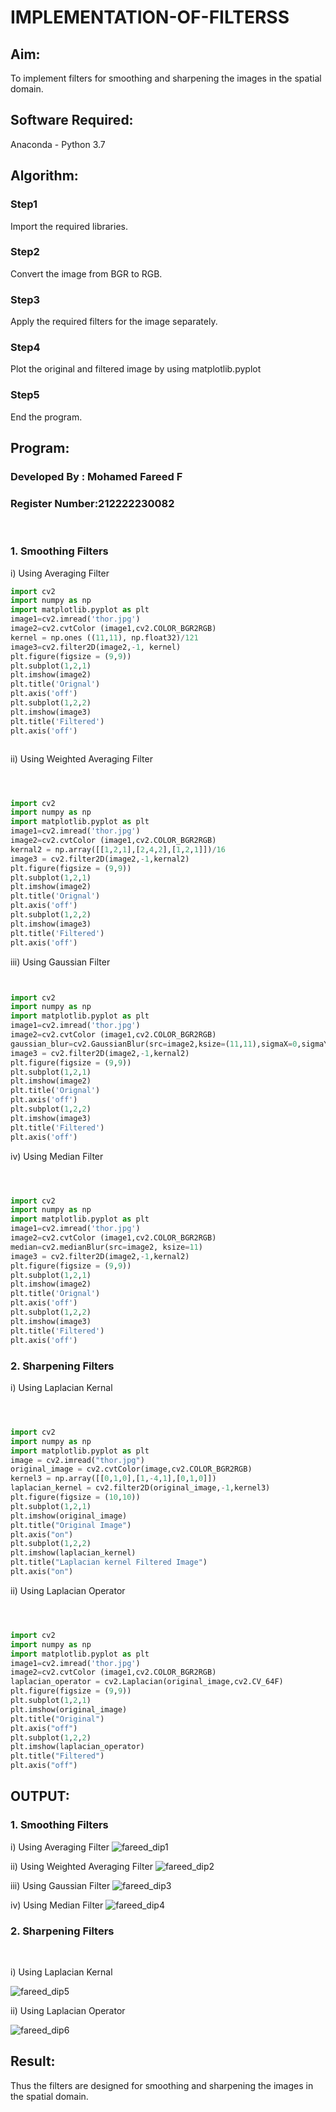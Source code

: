 # IMPLEMENTATION-OF-FILTERSS
## Aim:
To implement filters for smoothing and sharpening the images in the spatial domain.

## Software Required:
Anaconda - Python 3.7

## Algorithm:
### Step1
Import the required libraries.
### Step2
Convert the image from BGR to RGB.
### Step3
Apply the required filters for the image separately.
### Step4
Plot the original and filtered image by using matplotlib.pyplot

### Step5
End the program.

## Program:
### Developed By   : Mohamed Fareed F
### Register Number:212222230082
</br>

### 1. Smoothing Filters

i) Using Averaging Filter
```Python
import cv2
import numpy as np
import matplotlib.pyplot as plt
image1=cv2.imread('thor.jpg')
image2=cv2.cvtColor (image1,cv2.COLOR_BGR2RGB) 
kernel = np.ones ((11,11), np.float32)/121
image3=cv2.filter2D(image2,-1, kernel)
plt.figure(figsize = (9,9))
plt.subplot(1,2,1) 
plt.imshow(image2)
plt.title('Orignal') 
plt.axis('off')
plt.subplot(1,2,2)
plt.imshow(image3)
plt.title('Filtered')
plt.axis('off')



```
ii) Using Weighted Averaging Filter
```Python



import cv2
import numpy as np
import matplotlib.pyplot as plt
image1=cv2.imread('thor.jpg')
image2=cv2.cvtColor (image1,cv2.COLOR_BGR2RGB) 
kernal2 = np.array([[1,2,1],[2,4,2],[1,2,1]])/16 
image3 = cv2.filter2D(image2,-1,kernal2)
plt.figure(figsize = (9,9))
plt.subplot(1,2,1) 
plt.imshow(image2)
plt.title('Orignal') 
plt.axis('off')
plt.subplot(1,2,2)
plt.imshow(image3)
plt.title('Filtered')
plt.axis('off')

```
iii) Using Gaussian Filter
```Python


import cv2
import numpy as np
import matplotlib.pyplot as plt
image1=cv2.imread('thor.jpg')
image2=cv2.cvtColor (image1,cv2.COLOR_BGR2RGB) 
gaussian_blur=cv2.GaussianBlur(src=image2,ksize=(11,11),sigmaX=0,sigmaY=0)
image3 = cv2.filter2D(image2,-1,kernal2)
plt.figure(figsize = (9,9))
plt.subplot(1,2,1) 
plt.imshow(image2)
plt.title('Orignal') 
plt.axis('off')
plt.subplot(1,2,2)
plt.imshow(image3)
plt.title('Filtered')
plt.axis('off')


```

iv) Using Median Filter
```Python



import cv2
import numpy as np
import matplotlib.pyplot as plt
image1=cv2.imread('thor.jpg')
image2=cv2.cvtColor (image1,cv2.COLOR_BGR2RGB) 
median=cv2.medianBlur(src=image2, ksize=11)
image3 = cv2.filter2D(image2,-1,kernal2)
plt.figure(figsize = (9,9))
plt.subplot(1,2,1) 
plt.imshow(image2)
plt.title('Orignal') 
plt.axis('off')
plt.subplot(1,2,2)
plt.imshow(image3)
plt.title('Filtered')
plt.axis('off')

```

### 2. Sharpening Filters
i) Using Laplacian Kernal
```Python



import cv2
import numpy as np
import matplotlib.pyplot as plt
image = cv2.imread("thor.jpg")
original_image = cv2.cvtColor(image,cv2.COLOR_BGR2RGB)
kernel3 = np.array([[0,1,0],[1,-4,1],[0,1,0]])
laplacian_kernel = cv2.filter2D(original_image,-1,kernel3)
plt.figure(figsize = (10,10))
plt.subplot(1,2,1)
plt.imshow(original_image)
plt.title("Original Image")
plt.axis("on")
plt.subplot(1,2,2)
plt.imshow(laplacian_kernel)
plt.title("Laplacian kernel Filtered Image")
plt.axis("on")

```
ii) Using Laplacian Operator
```Python



import cv2
import numpy as np
import matplotlib.pyplot as plt
image1=cv2.imread('thor.jpg')
image2=cv2.cvtColor (image1,cv2.COLOR_BGR2RGB) 
laplacian_operator = cv2.Laplacian(original_image,cv2.CV_64F)
plt.figure(figsize = (9,9))
plt.subplot(1,2,1)
plt.imshow(original_image)
plt.title("Original")
plt.axis("off")
plt.subplot(1,2,2)
plt.imshow(laplacian_operator)
plt.title("Filtered")
plt.axis("off")

```

## OUTPUT:
### 1. Smoothing Filters


i) Using Averaging Filter
![fareed_dip1](https://github.com/MOHAMED-FAREED-22001617/IMPLEMENTATION-OF-FILTERSS/assets/121412904/1922b76f-fd44-4ba7-84d4-342536677a3b)

ii) Using Weighted Averaging Filter
![fareed_dip2](https://github.com/MOHAMED-FAREED-22001617/IMPLEMENTATION-OF-FILTERSS/assets/121412904/4d9f2d65-4cb3-42cc-bb03-7b2931468222)


iii) Using Gaussian Filter
![fareed_dip3](https://github.com/MOHAMED-FAREED-22001617/IMPLEMENTATION-OF-FILTERSS/assets/121412904/e8d7d8d4-1832-43e1-a0dc-3a645c0e3095)

iv) Using Median Filter
![fareed_dip4](https://github.com/MOHAMED-FAREED-22001617/IMPLEMENTATION-OF-FILTERSS/assets/121412904/be8824b3-5b37-4073-b8ea-0c9a48aeb001)

### 2. Sharpening Filters
</br>

i) Using Laplacian Kernal

![fareed_dip5](https://github.com/MOHAMED-FAREED-22001617/IMPLEMENTATION-OF-FILTERSS/assets/121412904/ecd5123d-7782-4e65-ae78-3eb07c1e9568)

ii) Using Laplacian Operator

![fareed_dip6](https://github.com/MOHAMED-FAREED-22001617/IMPLEMENTATION-OF-FILTERSS/assets/121412904/341cd598-66cf-42e2-8967-434908048eb7)

## Result:
Thus the filters are designed for smoothing and sharpening the images in the spatial domain.
